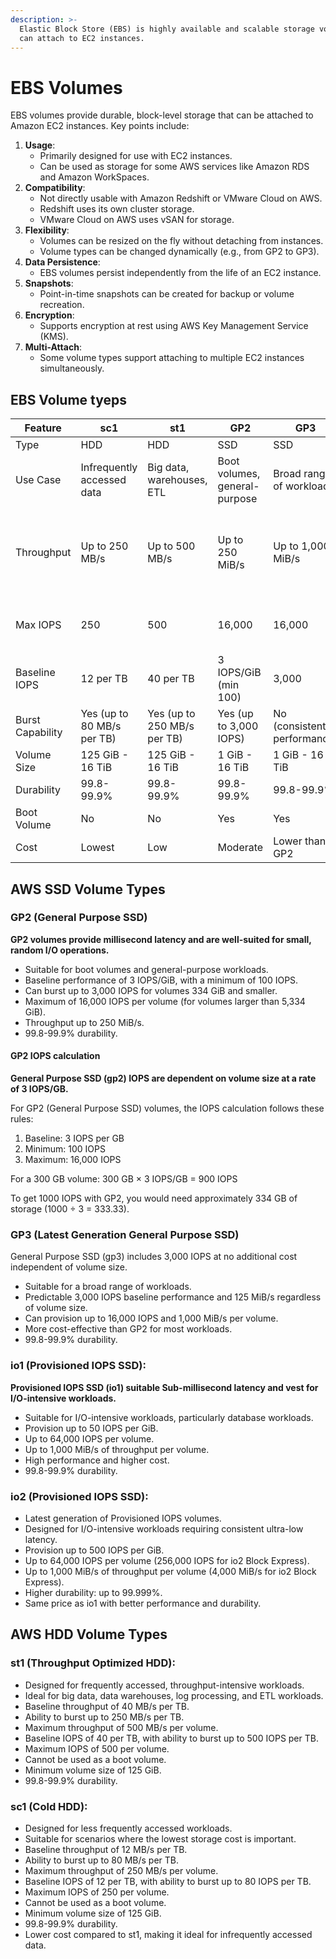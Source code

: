 ```yaml
---
description: >-
  Elastic Block Store (EBS) is highly available and scalable storage volumes you
  can attach to EC2 instances.
---
```


# EBS Volumes

EBS volumes provide durable, block-level storage that can be attached to Amazon EC2 instances. Key points include:

1. **Usage**:
   * Primarily designed for use with EC2 instances.
   * Can be used as storage for some AWS services like Amazon RDS and Amazon WorkSpaces.
2. **Compatibility**:
   * Not directly usable with Amazon Redshift or VMware Cloud on AWS.
   * Redshift uses its own cluster storage.
   * VMware Cloud on AWS uses vSAN for storage.
3. **Flexibility**:
   * Volumes can be resized on the fly without detaching from instances.
   * Volume types can be changed dynamically (e.g., from GP2 to GP3).
4. **Data Persistence**:
   * EBS volumes persist independently from the life of an EC2 instance.
5. **Snapshots**:
   * Point-in-time snapshots can be created for backup or volume recreation.
6. **Encryption**:
   * Supports encryption at rest using AWS Key Management Service (KMS).
7. **Multi-Attach**:
   * Some volume types support attaching to multiple EC2 instances simultaneously.

## EBS Volume tyeps

| Feature          | sc1                        | st1                         | GP2                           | GP3                         | io1                             | io2                                               |
| ---------------- | -------------------------- | --------------------------- | ----------------------------- | --------------------------- | ------------------------------- | ------------------------------------------------- |
| Type             | HDD                        | HDD                         | SSD                           | SSD                         | SSD                             | SSD                                               |
| Use Case         | Infrequently accessed data | Big data, warehouses, ETL   | Boot volumes, general-purpose | Broad range of workloads    | I/O-intensive, databases        | I/O-intensive, ultra-low latency                  |
| Throughput       | Up to 250 MB/s             | Up to 500 MB/s              | Up to 250 MiB/s               | Up to 1,000 MiB/s           | Up to 1,000 MiB/s               | Up to 1,000 MiB/s (4,000 MiB/s for Block Express) |
| Max IOPS         | 250                        | 500                         | 16,000                        | 16,000                      | 64,000                          | 64,000 (256,000 for Block Express)                |
| Baseline IOPS    | 12 per TB                  | 40 per TB                   | 3 IOPS/GiB (min 100)          | 3,000                       | Provisioned (up to 50 IOPS/GiB) | Provisioned (up to 500 IOPS/GiB)                  |
| Burst Capability | Yes (up to 80 MB/s per TB) | Yes (up to 250 MB/s per TB) | Yes (up to 3,000 IOPS)        | No (consistent performance) | No                              | No                                                |
| Volume Size      | 125 GiB - 16 TiB           | 125 GiB - 16 TiB            | 1 GiB - 16 TiB                | 1 GiB - 16 TiB              | 4 GiB - 16 TiB                  | 4 GiB - 16 TiB                                    |
| Durability       | 99.8-99.9%                 | 99.8-99.9%                  | 99.8-99.9%                    | 99.8-99.9%                  | 99.8-99.9%                      | Up to 99.999%                                     |
| Boot Volume      | No                         | No                          | Yes                           | Yes                         | Yes                             | Yes                                               |
| Cost             | Lowest                     | Low                         | Moderate                      | Lower than GP2              | High                            | Same as io1                                       |

## AWS SSD Volume Types

### GP2 (General Purpose SSD)

**GP2 volumes provide millisecond latency and are well-suited for small, random I/O operations.**

* Suitable for boot volumes and general-purpose workloads.
* Baseline performance of 3 IOPS/GiB, with a minimum of 100 IOPS.
* Can burst up to 3,000 IOPS for volumes 334 GiB and smaller.
* Maximum of 16,000 IOPS per volume (for volumes larger than 5,334 GiB).
* Throughput up to 250 MiB/s.
* 99.8-99.9% durability.

#### GP2 IOPS calculation

**General Purpose SSD (gp2) IOPS are dependent on volume size at a rate of 3 IOPS/GB.**

For GP2 (General Purpose SSD) volumes, the IOPS calculation follows these rules:

1. Baseline: 3 IOPS per GB
2. Minimum: 100 IOPS
3. Maximum: 16,000 IOPS

For a 300 GB volume: 300 GB × 3 IOPS/GB = 900 IOPS

To get 1000 IOPS with GP2, you would need approximately 334 GB of storage (1000 ÷ 3 = 333.33).



### GP3 (Latest Generation General Purpose SSD)

General Purpose SSD (gp3) includes 3,000 IOPS at no additional cost independent of volume size.

* Suitable for a broad range of workloads.
* Predictable 3,000 IOPS baseline performance and 125 MiB/s regardless of volume size.
* Can provision up to 16,000 IOPS and 1,000 MiB/s per volume.
* More cost-effective than GP2 for most workloads.
* 99.8-99.9% durability.

### io1 (Provisioned IOPS SSD):



**Provisioned IOPS SSD (io1) suitable Sub-millisecond latency and vest for I/O-intensive workloads.**



* Suitable for I/O-intensive workloads, particularly database workloads.
* Provision up to 50 IOPS per GiB.
* Up to 64,000 IOPS per volume.
* Up to 1,000 MiB/s of throughput per volume.
* High performance and higher cost.
* 99.8-99.9% durability.

### io2 (Provisioned IOPS SSD):

* Latest generation of Provisioned IOPS volumes.
* Designed for I/O-intensive workloads requiring consistent ultra-low latency.
* Provision up to 500 IOPS per GiB.
* Up to 64,000 IOPS per volume (256,000 IOPS for io2 Block Express).
* Up to 1,000 MiB/s of throughput per volume (4,000 MiB/s for io2 Block Express).
* Higher durability: up to 99.999%.
* Same price as io1 with better performance and durability.

## AWS HDD Volume Types

### st1 (Throughput Optimized HDD):

* Designed for frequently accessed, throughput-intensive workloads.
* Ideal for big data, data warehouses, log processing, and ETL workloads.
* Baseline throughput of 40 MB/s per TB.
* Ability to burst up to 250 MB/s per TB.
* Maximum throughput of 500 MB/s per volume.
* Baseline IOPS of 40 per TB, with ability to burst up to 500 IOPS per TB.
* Maximum IOPS of 500 per volume.
* Cannot be used as a boot volume.
* Minimum volume size of 125 GiB.
* 99.8-99.9% durability.

### sc1 (Cold HDD):

* Designed for less frequently accessed workloads.
* Suitable for scenarios where the lowest storage cost is important.
* Baseline throughput of 12 MB/s per TB.
* Ability to burst up to 80 MB/s per TB.
* Maximum throughput of 250 MB/s per volume.
* Baseline IOPS of 12 per TB, with ability to burst up to 80 IOPS per TB.
* Maximum IOPS of 250 per volume.
* Cannot be used as a boot volume.
* Minimum volume size of 125 GiB.
* 99.8-99.9% durability.
* Lower cost compared to st1, making it ideal for infrequently accessed data.

